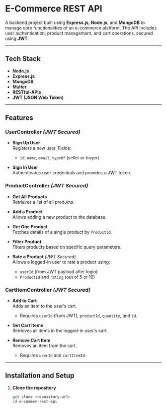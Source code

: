 # E-Commerce REST API

A backend project built using **Express.js**, **Node.js**, and **MongoDB** to manage core functionalities of an e-commerce platform. The API includes user authentication, product management, and cart operations, secured using **JWT**.

---

## Tech Stack

- **Node.js**
- **Express.js**
- **MongoDB**
- **Multer**
- **RESTful-APIs**
- **JWT (JSON Web Token)**

---

## Features

### UserController _(JWT Secured)_

- **Sign Up User**  
  Registers a new user. Fields:

  - `id`, `name`, `email`, `typeOf` (seller or buyer)

- **Sign In User**  
  Authenticates user credentials and provides a JWT token.

### ProductController _(JWT Secured)_

- **Get All Products**  
  Retrieves a list of all products.

- **Add a Product**  
  Allows adding a new product to the database.

- **Get One Product**  
  Fetches details of a single product by `ProductId`.

- **Filter Product**  
  Filters products based on specific query parameters.

- **Rate a Product** _(JWT Secured)_  
  Allows a logged-in user to rate a product using:
  - `userId` (from JWT payload after login)
  - `ProductId` and `rating` (out of 5 or 10)

### CartItemController _(JWT Secured)_

- **Add to Cart**  
  Adds an item to the user's cart.

  - Requires `userId` (from JWT), `productId`, `quantity`, and `id`.

- **Get Cart Items**  
  Retrieves all items in the logged-in user's cart.

- **Remove Cart Item**  
  Removes an item from the cart.
  - Requires `userId` and `cartItemId`.

---

## Installation and Setup

1. **Clone the repository**
   ```bash
   git clone <repository-url>
   cd e-commer-rest-api
   ```
